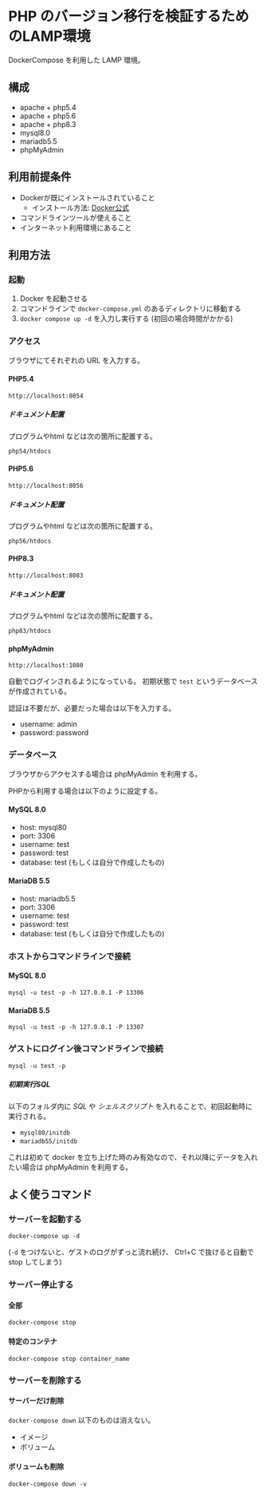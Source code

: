 # PHP のバージョン移行を検証するためのLAMP環境
DockerCompose を利用した LAMP 環境。

## 構成
* apache + php5.4
* apache + php5.6
* apache + php8.3
* mysql8.0
* mariadb5.5
* phpMyAdmin

## 利用前提条件
* Dockerが既にインストールされていること
  * インストール方法: [Docker公式](https://docs.docker.jp/get-docker.html)
* コマンドラインツールが使えること
* インターネット利用環境にあること

## 利用方法
### 起動
1. Docker を起動させる
2. コマンドラインで `docker-compose.yml` のあるディレクトリに移動する
3. `docker compose up -d` を入力し実行する (初回の場合時間がかかる)

### アクセス
ブラウザにてそれぞれの URL を入力する。

#### PHP5.4
`http://localhost:8054`

##### ドキュメント配置
プログラムやhtml などは次の箇所に配置する。

`php54/htdocs`


#### PHP5.6
`http://localhost:8056`

##### ドキュメント配置
プログラムやhtml などは次の箇所に配置する。

`php56/htdocs`

#### PHP8.3
`http://localhost:8083`

##### ドキュメント配置
プログラムやhtml などは次の箇所に配置する。

`php83/htdocs`

#### phpMyAdmin
`http://localhost:1080`

自動でログインされるようになっている。
初期状態で `test` というデータベースが作成されている。

認証は不要だが、必要だった場合は以下を入力する。
- username: admin
- password: password

### データベース
ブラウザからアクセスする場合は phpMyAdmin を利用する。

PHPから利用する場合は以下のように設定する。

#### MySQL 8.0
* host: mysql80
* port: 3306
* username: test
* password: test
* database: test (もしくは自分で作成したもの)

#### MariaDB 5.5
* host: mariadb5.5
* port: 3306
* username: test
* password: test
* database: test (もしくは自分で作成したもの)

### ホストからコマンドラインで接続
#### MySQL 8.0
`mysql -u test -p -h 127.0.0.1 -P 13306`

#### MariaDB 5.5
`mysql -u test -p -h 127.0.0.1 -P 13307`

### ゲストにログイン後コマンドラインで接続
`mysql -u test -p`

##### 初期実行SQL
以下のフォルダ内に *SQL* や *シェルスクリプト* を入れることで、初回起動時に実行される。
* `mysql80/initdb`
* `mariadb55/initdb`

これは初めて docker を立ち上げた時のみ有効なので、それ以降にデータを入れたい場合は phpMyAdmin を利用する。

## よく使うコマンド
### サーバーを起動する
`docker-compose up -d`

(`-d` をつけないと、ゲストのログがずっと流れ続け、 Ctrl+C で抜けると自動で stop してしまう)

### サーバー停止する
#### 全部
`docker-compose stop`

#### 特定のコンテナ
`docker-compose stop container_name`

### サーバーを削除する
#### サーバーだけ削除
`docker-compose down`
以下のものは消えない。
* イメージ
* ボリューム

#### ボリュームも削除
`docker-compose down -v`
